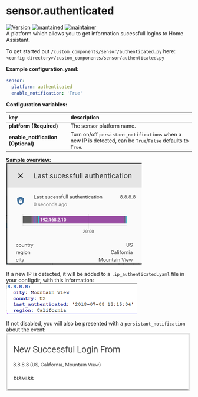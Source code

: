 # sensor.authenticated
  
[![Version](https://img.shields.io/badge/version-0.0.3-green.svg?style=for-the-badge)](#) [![mantained](https://img.shields.io/maintenance/yes/2018.svg?style=for-the-badge)](#) [![maintainer](https://img.shields.io/badge/maintainer-Joakim%20Sørensen%20%40ludeeus-blue.svg?style=for-the-badge)](#)\
A platform which allows you to get information sucessfull logins to Home Assistant.
  
To get started put `/custom_components/sensor/authenticated.py` here:  
`<config directory>/custom_components/sensor/authenticated.py`  
  
**Example configuration.yaml:**

```yaml
sensor:
  platform: authenticated
  enable_notification: 'True'
```

**Configuration variables:**

key | description  
:--- | :---  
**platform (Required)** | The sensor platform name.
**enable_notification (Optional)** | Turn on/off `persistant_notifications` when a new IP is detected, can be `True`/`False` defaults to `True`.
  
**Sample overview:**\
![Sample overview](/img/overview.png)

If a new IP is detected, it will be added to a `.ip_authenticated.yaml` file in your configdir, with this information:\
![fileexample](/img/yamlfile.png)

If not disabled, you will also be presented with a `persistant_notification` about the event:\
![notification](/img/persistant_notification.png)